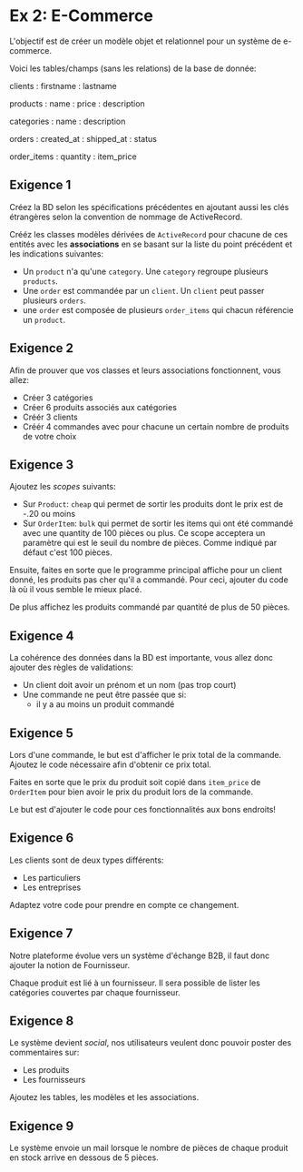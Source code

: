Ex 2: E-Commerce
================

L'objectif est de créer un modèle objet et relationnel pour un système de e-commerce.

Voici les tables/champs (sans les relations) de la base de donnée:

clients
:   firstname
:   lastname

products
:   name
:   price
:   description

categories
:   name
:   description

orders
:   created_at
:   shipped_at
:   status

order_items
:   quantity
:   item_price


Exigence 1
----------

Créez la BD selon les spécifications précédentes en ajoutant aussi les clés étrangères selon la convention de
nommage de ActiveRecord.

Crééz les classes modèles dérivées de `ActiveRecord` pour chacune de ces entités avec les **associations** en
se basant sur la liste du point précédent et les indications suivantes:

- Un `product` n'a qu'une `category`. Une `category` regroupe plusieurs `products`.
- Une `order` est commandée par un `client`. Un `client` peut passer plusieurs `orders`.
- une `order` est composée de plusieurs `order_items` qui chacun référencie un `product`.


Exigence 2
----------

Afin de prouver que vos classes et leurs associations fonctionnent, vous allez:

- Créer 3 catégories
- Créer 6 produits associés aux catégories
- Créér 3 clients
- Créér 4 commandes avec pour chacune un certain nombre de produits de votre choix


Exigence 3
----------

Ajoutez les *scopes* suivants:

- Sur `Product`: `cheap` qui permet de sortir les produits dont le prix est de -.20 ou moins
- Sur `OrderItem`: `bulk` qui permet de sortir les items qui ont été commandé avec une quantity
  de 100 pièces ou plus. Ce scope acceptera un paramètre qui est le seuil du nombre de pièces.
  Comme indiqué par défaut c'est 100 pièces.

Ensuite, faites en sorte que le programme principal affiche pour un client donné, les produits
pas cher qu'il a commandé.
Pour ceci, ajouter du code là où il vous semble le mieux placé.

De plus affichez les produits commandé par quantité de plus de 50 pièces.

Exigence 4
----------

La cohérence des données dans la BD est importante, vous allez donc ajouter des règles
de validations:

- Un client doit avoir un prénom et un nom (pas trop court)
- Une commande ne peut être passée que si:
    - il y a au moins un produit commandé

Exigence 5
----------

Lors d'une commande, le but est d'afficher le prix total de la commande.
Ajoutez le code nécessaire afin d'obtenir ce prix total.

Faites en sorte que le prix du produit soit copié dans `item_price` de `OrderItem` pour bien avoir
le prix du produit lors de la commande.

Le but est d'ajouter le code pour ces fonctionnalités aux bons endroits!


Exigence 6
----------

Les clients sont de deux types différents:

- Les particuliers
- Les entreprises

Adaptez votre code pour prendre en compte ce changement.


Exigence 7
----------

Notre plateforme évolue vers un système d'échange B2B, il faut donc ajouter
la notion de Fournisseur.

Chaque produit est lié à un fournisseur.
Il sera possible de lister les catégories couvertes par chaque fournisseur.


Exigence 8
----------

Le système devient *social*, nos utilisateurs veulent donc pouvoir poster
des commentaires sur:

- Les produits
- Les fournisseurs

Ajoutez les tables, les modèles et les associations.


Exigence 9
----------

Le système envoie un mail lorsque le nombre de pièces de chaque produit en stock arrive en dessous de 5 pièces.

